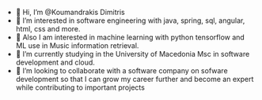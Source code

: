 - 👋 Hi, I’m @Koumandrakis Dimitris
- 👀 I’m interested in software engineering with java, spring, sql, angular, html, css and more.
- 👀   Also I am interested in machine learning with python tensorflow and ML use in Music information retrieval. 
- 🌱 I’m currently studying in the University of Macedonia Msc in software development and cloud.
- 💞️ I’m looking to collaborate with a software company on sofware development so that I can grow my career further and become an expert while contributing to important projects

<!---
KoumandrakisDim/KoumandrakisDim is a ✨ special ✨ repository because its `README.md` (this file) appears on your GitHub profile.
You can click the Preview link to take a look at your changes.
--->
